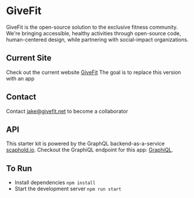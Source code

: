 # GiveFit
GiveFit is the open-source solution to the exclusive fitness community. We're bringing accessible, healthy activities through open-source code, human-centered design, while partnering with social-impact organizations.

## Current Site
Check out the current website [GiveFit](https://givefit.net) 
The goal is to replace this version with an app

## Contact 
Contact jake@givefit.net to become a collaborator


## API

This starter kit is powered by the GraphQL backend-as-a-service [scaphold.io](https://scaphold.io).
Checkout the GraphiQL endpoint for this app: [GraphiQL](https://us-west-2.api.scaphold.io/graphql/newGiveFitAlias).


## To Run

- Install dependencies `npm install`
- Start the development server `npm run start`
